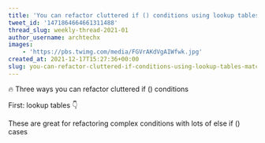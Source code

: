 ```yaml
---
title: 'You can refactor cluttered if () conditions using lookup tables, match statements, and switch statements'
tweet_id: '1471864664661311488'
thread_slug: weekly-thread-2021-01
author_username: archtechx
images:
    - 'https://pbs.twimg.com/media/FGVrAKdVgAIWfwk.jpg'
created_at: 2021-12-17T15:27:36+00:00
slug: you-can-refactor-cluttered-if-conditions-using-lookup-tables-match-statements-and-switch-statements
---
```

🔥 Three ways you can refactor cluttered if () conditions

First: lookup tables 👇

These are great for refactoring complex conditions with lots of else if () cases